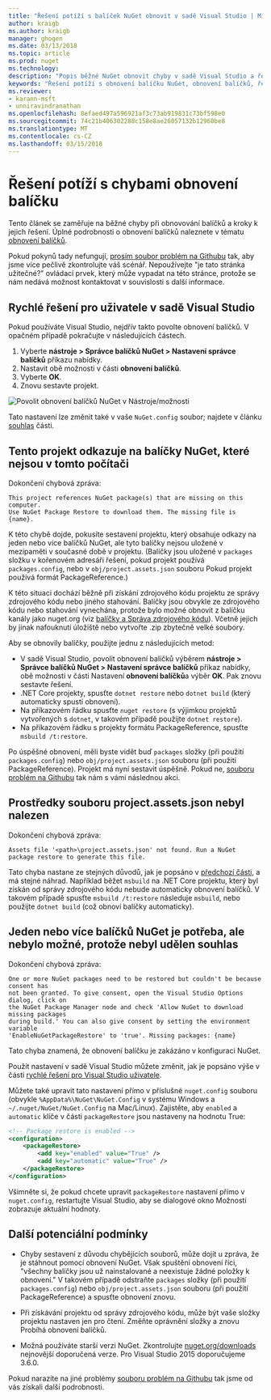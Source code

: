 ```yaml
---
title: "Řešení potíží s balíček NuGet obnovit v sadě Visual Studio | Microsoft Docs"
author: kraigb
ms.author: kraigb
manager: ghogen
ms.date: 03/13/2018
ms.topic: article
ms.prod: nuget
ms.technology: 
description: "Popis běžné NuGet obnovit chyby v sadě Visual Studio a řešení potíží s nimi."
keywords: "Řešení potíží s obnovení balíčku NuGet, obnovení balíčků, řešení potíží"
ms.reviewer:
- karann-msft
- unniravindranathan
ms.openlocfilehash: 8efaed497a596921af3c73ab919831c73bf598e0
ms.sourcegitcommit: 74c21b406302288c158e8ae26057132b12960be8
ms.translationtype: MT
ms.contentlocale: cs-CZ
ms.lasthandoff: 03/15/2018
---
```

# <a name="troubleshooting-package-restore-errors"></a>Řešení potíží s chybami obnovení balíčku

Tento článek se zaměřuje na běžné chyby při obnovování balíčků a kroky k jejich řešení. Úplné podrobnosti o obnovení balíčků naleznete v tématu [obnovení balíčků](../consume-packages/package-restore.md#enabling-and-disabling-package-restore).

Pokud pokynů tady nefungují, [prosím soubor problém na Githubu](https://github.com/NuGet/docs.microsoft.com-nuget/issues) tak, aby jsme více pečlivě zkontrolujte váš scénář. Nepoužívejte "je tato stránka užitečné?" ovládací prvek, který může vypadat na této stránce, protože se nám nedává možnost kontaktovat v souvislosti s další informace.

## <a name="quick-solution-for-visual-studio-users"></a>Rychlé řešení pro uživatele v sadě Visual Studio

Pokud používáte Visual Studio, nejdřív takto povolte obnovení balíčků. V opačném případě pokračujte v následujících částech.

1. Vyberte **nástroje > Správce balíčků NuGet > Nastavení správce balíčků** příkazu nabídky.
1. Nastavit obě možnosti v části **obnovení balíčků**.
1. Vyberte **OK**.
1. Znovu sestavte projekt.

![Povolit obnovení balíčků NuGet v Nástroje/možnosti](../consume-packages/media/restore-01-autorestoreoptions.png)

Tato nastavení lze změnit také v vaše `NuGet.config` soubor; najdete v článku [souhlas](#consent) části.

<a name="missing"></a>

## <a name="this-project-references-nuget-packages-that-are-missing-on-this-computer"></a>Tento projekt odkazuje na balíčky NuGet, které nejsou v tomto počítači

Dokončení chybová zpráva:

```output
This project references NuGet package(s) that are missing on this computer.
Use NuGet Package Restore to download them. The missing file is {name}.
```

K této chybě dojde, pokusíte sestavení projektu, který obsahuje odkazy na jeden nebo více balíčků NuGet, ale tyto balíčky nejsou uložené v mezipaměti v současné době v projektu. (Balíčky jsou uložené v `packages` složku v kořenovém adresáři řešení, pokud projekt používá `packages.config`, nebo v `obj/project.assets.json` souboru Pokud projekt používá formát PackageReference.)

K této situaci dochází běžně při získání zdrojového kódu projektu ze správy zdrojového kódu nebo jiného stahování. Balíčky jsou obvykle ze zdrojového kódu nebo stahování vynechána, protože bylo možné obnovit z balíčku kanály jako nuget.org (viz [balíčky a Správa zdrojového kódu](Packages-and-Source-Control.md)). Včetně jejich by jinak nafouknutí úložiště nebo vytvořte .zip zbytečně velké soubory.

Aby se obnovily balíčky, použijte jednu z následujících metod:

- V sadě Visual Studio, povolit obnovení balíčků výběrem **nástroje > Správce balíčků NuGet > Nastavení správce balíčků** příkaz nabídky, obě možnosti v části Nastavení **obnovení balíčků**a výběr  **OK**. Pak znovu sestavte řešení.
- .NET Core projekty, spusťte `dotnet restore` nebo `dotnet build` (který automaticky spustí obnovení).
- Na příkazovém řádku spusťte `nuget restore` (s výjimkou projektů vytvořených s `dotnet`, v takovém případě použijte `dotnet restore`).
- Na příkazovém řádku s projekty formátu PackageReference, spusťte `msbuild /t:restore`.

Po úspěšné obnovení, měli byste vidět buď `packages` složky (při použití `packages.config`) nebo `obj/project.assets.json` souboru (při použití PackageReference). Projekt má nyní sestavit úspěšně. Pokud ne, [souboru problém na Githubu](https://github.com/NuGet/docs.microsoft.com-nuget/issues) tak nám s vámi následnou akci.

<a name="assets"></a>

## <a name="assets-file-projectassetsjson-not-found"></a>Prostředky souboru project.assets.json nebyl nalezen

Dokončení chybová zpráva:

```output
Assets file '<path>\project.assets.json' not found. Run a NuGet package restore to generate this file.
```

Tato chyba nastane ze stejných důvodů, jak je popsáno v [předchozí části](#missing), a má stejné náhrad. Například běžet `msbuild` na .NET Core projektu, který byl získán od správy zdrojového kódu nebude automaticky obnovení balíčků. V takovém případě spusťte `msbuild /t:restore` následuje `msbuild`, nebo použijte `dotnet build` (což obnoví balíčky automaticky).

<a name="consent"></a>

## <a name="one-or-more-nuget-packages-need-to-be-restored-but-couldnt-be-because-consent-has-not-been-granted"></a>Jeden nebo více balíčků NuGet je potřeba, ale nebylo možné, protože nebyl udělen souhlas

Dokončení chybová zpráva:

```output
One or more NuGet packages need to be restored but couldn't be because consent has
not been granted. To give consent, open the Visual Studio Options dialog, click on
the NuGet Package Manager node and check 'Allow NuGet to download missing packages
during build.' You can also give consent by setting the environment variable
'EnableNuGetPackageRestore' to 'true'. Missing packages: {name}
```

Tato chyba znamená, že obnovení balíčku je zakázáno v konfiguraci NuGet.

Použít nastavení v sadě Visual Studio můžete změnit, jak je popsáno výše v části [rychlé řešení pro Visual Studio uživatele](#quick-solution-for-visual-studio-users).

Můžete také upravit tato nastavení přímo v příslušné `nuget.config` souboru (obvykle `%AppData%\NuGet\NuGet.Config` v systému Windows a `~/.nuget/NuGet/NuGet.Config` na Mac/Linux). Zajistěte, aby `enabled` a `automatic` klíče v části `packageRestore` jsou nastaveny na hodnotu True:

```xml
<!-- Package restore is enabled -->
<configuration>
    <packageRestore>
        <add key="enabled" value="True" />
        <add key="automatic" value="True" />
    </packageRestore>
</configuration>
```

Všimněte si, že pokud chcete upravit `packageRestore` nastavení přímo v `nuget.config`, restartujte Visual Studio, aby se dialogové okno Možnosti zobrazuje aktuální hodnoty.

## <a name="other-potential-conditions"></a>Další potenciální podmínky

- Chyby sestavení z důvodu chybějících souborů, může dojít u zpráva, že je stáhnout pomocí obnovení NuGet. Však spuštění obnovení říci, "všechny balíčky jsou už nainstalované a neexistuje žádné položky k obnovení." V takovém případě odstraňte `packages` složky (při použití `packages.config`) nebo `obj/project.assets.json` souboru (při použití PackageReference) a spusťte obnovení znovu.

- Při získávání projektu od správy zdrojového kódu, může být vaše složky projektu nastaven jen pro čtení. Změňte oprávnění složky a znovu Probíhá obnovení balíčků.

- Možná používáte starší verzi NuGet. Zkontrolujte [nuget.org/downloads](https://www.nuget.org/downloads) nejnovější doporučená verze. Pro Visual Studio 2015 doporučujeme 3.6.0.

Pokud narazíte na jiné problémy [souboru problém na Githubu](https://github.com/NuGet/docs.microsoft.com-nuget/issues) tak jsme od vás získali další podrobnosti.